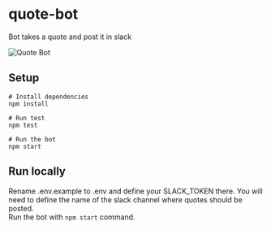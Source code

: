 # quote-bot

Bot takes a quote and post it in slack

![Quote Bot](https://i.imgur.com/KAfww4P.png?1)

## Setup

```
# Install dependencies
npm install

# Run test
npm test

# Run the bot
npm start
```

## Run locally

Rename .env.example to .env and define your SLACK_TOKEN there. You will need to define the name of the slack channel where quotes should be posted.  
Run the bot with `npm start` command.
